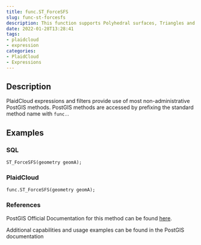 ```yaml
---
title: func.ST_ForceSFS
slug: func-st-forcesfs
description: This function supports Polyhedral surfaces, Triangles and Triangulated Irregular Network Surfaces
date: 2022-01-28T13:28:41
tags:
- plaidcloud
- expression
categories:
- PlaidCloud
- Expressions
---
```



## Description


PlaidCloud expressions and filters provide use of most non-administrative PostGIS methods. PostGIS methods are accessed by prefixing the standard method name with `func.`.



## Examples


### SQL



```
ST_ForceSFS(geometry geomA);
```


### PlaidCloud



```
func.ST_ForceSFS(geometry geomA);
```


### References


PostGIS Official Documentation for this method can be found [here](https://postgis.net/docs/manual-3.1/ST_ForceSFS.html).



Additional capabilities and usage examples can be found in the PostGIS documentation

